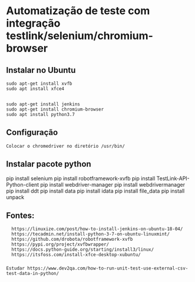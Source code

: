 # Automatização de teste com integração testlink/selenium/chromium-browser

## Instalar no Ubuntu

    sudo apt-get install xvfb
    sudo apt install xfce4


    sudo apt-get install jenkins   
    sudo apt-get install chromium-browser
    sudo apt install python3.7


## Configuração 
        
    Colocar o chromedriver no diretório /usr/bin/

## Instalar pacote python

pip install selenium
pip install robotframework-xvfb
pip install TestLink-API-Python-client
pip install webdriver-manager
pip install webdrivermanager
pip install ddt
pip install data
pip install idata
pip install file_data
pip install unpack
    

## Fontes:

      https://linuxize.com/post/how-to-install-jenkins-on-ubuntu-18-04/
      https://tecadmin.net/install-python-3-7-on-ubuntu-linuxmint/
      https://github.com/drobota/robotframework-xvfb
      https://pypi.org/project/xvfbwrapper/
      https://docs.python-guide.org/starting/install3/linux/
      https://itsfoss.com/install-xfce-desktop-xubuntu/

###
    Estudar https://www.dev2qa.com/how-to-run-unit-test-use-external-csv-test-data-in-python/
